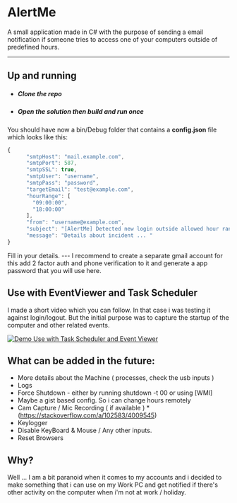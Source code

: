 AlertMe
===================

A small application made in C# with the purpose of sending a email notification if someone tries to access one of your computers outside of predefined hours.

----------


Up and running
-------------

* ##### Clone the repo
* ##### Open the solution then build and run once
You should have now a bin/Debug folder that contains a **config.json** file which looks like this:

```javascript
{
	  "smtpHost": "mail.example.com",
	  "smtpPort": 587,
	  "smtpSSL": true,
	  "smtpUser": "username",
	  "smtpPass": "password",
	  "targetEmail": "test@example.com",
	  "hourRange": [
	    "09:00:00",
	    "18:00:00"
	  ],
	  "from": "username@example.com",
	  "subject": "[AlertMe] Detected new login outside allowed hour range",
	  "message": "Details about incident ... "
}
```
Fill in your details. 
---  I recommend to create a separate gmail account for this add 2 factor auth and phone verification to it and generate a app password that you will use here.

Use with EventViewer and Task Scheduler
-------------
I made a short video which you can follow.
In that case i was testing it against login/logout.
But the initial purpose was to capture the startup of the computer and other related events.

[![Demo Use with Task Scheduler and Event Viewer](https://j.gifs.com/MQ8MRR.gif)](https://youtu.be/wkZ06iXsd8o)


What can be added in the future:
-------------
* More details about the Machine ( processes, check the usb inputs )
* Logs
* Force Shutdown - either by running shutdown -t 00 or using [WMI]
* Maybe a gist based config. So i can change hours remotely
* Cam Capture  / Mic Recording ( if available ) 
*(https://stackoverflow.com/a/102583/4009545)
* Keylogger
* Disable KeyBoard & Mouse / Any other inputs. 
* Reset Browsers


Why?
-------------
Well ... I am a bit paranoid when it comes to my accounts and i decided to make something that i can use on my Work PC and get notified if there's other activity on the computer when i'm not at work / holiday. 